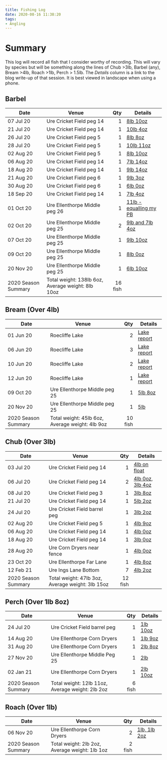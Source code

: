 ```yaml
---
title: Fishing Log
date: 2020-08-16 11:38:20
tags:
- Angling
---
```

# Summary
This log will record all fish that I consider worthy of recording. This will vary by species but will be something along the lines of Chub >3lb, Barbel (any), Bream >4lb, Roach >1lb, Perch > 1.5lb. The *Details* column is a link to the blog write-up of that session. It is best viewed in landscape when using a phone.

## Barbel

|Date|Venue|Qty|Details|
|---------|------| ---: |----------|
|07 Jul 20|Ure Cricket Field peg 14|1|<a href="/2020/07/20200702-Ure-Cricket-Field-first-Chub/">8lb 10oz</a>|
|21 Jul 20|Ure Cricket Field peg 14|1|<a href="/2020/07/20200721-Ure-Cricket-Field-Big-Barbel-And-Chub/">10lb 4oz</a>|
|26 Jul 20|Ure Cricket Field peg 5|1|<a href="/2020/07/20200726-Ure-Cricket-Field-Sole-Barbel/">8lb 8oz</a>|
|28 Jul 20|Ure Cricket Field peg 5|1|<a href="/2020/07/20200728-Ure-Cricket-Field-Sole-Barbel/">10lb 11oz</a>|
|02 Aug 20|Ure Cricket Field peg 5|1|<a href="/2020/08/20200802-CricketField-BarbelChubRoachPike/">8lb 10oz</a>|
|06 Aug 20|Ure Cricket Field peg 14|1|<a href="/2020/08/20200806-CricketField/">7lb 14oz</a>|
|18 Aug 20|Ure Cricket Field peg 14|1|<a href="/2020/08/20200818-CricketField/">9lb 14oz</a>|
|21 Aug 20|Ure Cricket Field peg 6|1|<a href="/2020/08/20200821-CricketField/">9lb 3oz</a>|
|30 Aug 20|Ure Cricket Field peg 6|1|<a href="/2020/08/20200830-CricketField/">6lb 0oz</a>|
|18 Sep 20|Ure Cricket Field peg 14|1|<a href="/2020/09/20200918-MultiTripSummary/">7lb 4oz</a>|
|01 Oct 20|Ure Ellenthorpe Middle peg 26|1|<a href="/2020/10/20201001-Ellenthorpe/">11lb - equalling my PB</a>|
|02 Oct 20|Ure Ellenthorpe Middle peg 25|2|<a href="/2020/10/20201002-Ellenthorpe/">9lb and 7lb 4oz</a>|
|07 Oct 20|Ure Ellenthorpe Middle peg 25|1|<a href="/2020/10/20201007-Ellenthorpe/">9lb 10oz</a>|
|09 Oct 20|Ure Ellenthorpe Middle peg 25|1|<a href="/2020/10/20201009-Ellenthorpe/">8lb 0oz</a>|
|20 Nov 20|Ure Ellenthorpe Middle peg 25|1|<a href="/2020/11/20201120-Ellenthorpe-Middle/">6lb 10oz</a>|
|2020 Season Summary|Total weight: 138lb 6oz, Average weight: 8lb 10oz|16 fish||

## Bream (Over 4lb)

|Date|Venue|Qty|Details|
|---------|------| ---: |----------|
|01 Jun 20|Roecliffe Lake|2|<a href="/2020/06/20200601-Welcome-relief-from-Covid-19/">Lake report</a>|
|06 Jun 20|Roecliffe Lake|3|<a href="/2020/06/20200601-Welcome-relief-from-Covid-19/">Lake report</a>|
|10 Jun 20|Roecliffe Lake|2|<a href="/2020/06/20200601-Welcome-relief-from-Covid-19/">Lake report</a>|
|12 Jun 20|Roecliffe Lake|1|<a href="/2020/06/20200601-Welcome-relief-from-Covid-19/">Lake report</a>|
|09 Oct 20|Ure Ellenthorpe Middle peg 25|1|<a href="/2020/10/20201009-Ellenthorpe/">5lb 8oz</a>|
|20 Nov 20|Ure Ellenthorpe Middle peg 25|1|<a href="/2020/11/20201120-Ellenthorpe-Middle/">5lb</a>|
|2020 Season Summary|Total weight: 45lb 6oz, Average weight: 4lb 9oz|10 fish||

## Chub (Over 3lb)

|Date|Venue|Qty|Details|
|---------|------| ---: |----------|
|03 Jul 20|Ure Cricket Field peg 14|1|<a href="/2020/07/20200703-Ure-Cricket-Field-bigger-Chub/">4lb on float</a>|
|06 Jul 20|Ure Cricket Field peg 14|2|<a href="/2020/07/20200706-Ure-Cricket-Field-evening-session/">4lb 0oz, 3lb 4oz</a>|
|08 Jul 20|Ure Cricket Field peg 3|1|<a href="/2020/07/20200708-Ure-Cricket-Field-wet-evening-session/">3lb 8oz</a>|
|21 Jul 20|Ure Cricket Field peg 14|1|<a href="/2020/07/20200721-Ure-Cricket-Field-Big-Barbel-And-Chub/">5lb 2oz</a>|
|24 Jul 20|Ure Cricket Field barrel peg|1|<a href="/2020/07/20200724-Ure-Cricket-Field-Daytime-Pike-Perch-And-Chub/">3lb 2oz</a>|
|02 Aug 20|Ure Cricket Field peg 5|1|<a href="/2020/08/20200802-CricketField-BarbelChubRoachPike/">4lb 9oz</a>|
|06 Aug 20|Ure Cricket Field peg 14|1|<a href="/2020/08/20200806-CricketField/">4lb 0oz</a>|
|18 Aug 20|Ure Cricket Field peg 14|1|<a href="/2020/08/20200818-CricketField/">3lb 0oz</a>|
|28 Aug 20|Ure Corn Dryers near fence|1|<a href="/2020/08/20200824-28-RoundUp/">4lb 0oz</a>|
|23 Oct 20|Ure Ellenthorpe Far Lane|1|<a href="/2020/10/20201023-Ellenthorpe-FarLane/">4lb 8oz</a>|
|12 Feb 21|Ure Ings Lane Bottom|7|<a href="/2021/02/20200212-IngsLaneBottom/">4lb 2oz</a>|
|2020 Season Summary|Total weight: 47lb 3oz, Average weight: 3lb 15oz|12 fish||

## Perch (Over 1lb 8oz)

|Date|Venue|Qty|Details|
|---------|------| ---: |----------|
|24 Jul 20|Ure Cricket Field barrel peg|1|<a href="/2020/07/20200724-Ure-Cricket-Field-Daytime-Pike-Perch-And-Chub/">1lb 10oz</a>|
|14 Aug 20|Ure Ellenthorpe Corn Dryers|1|<a href="/2020/08/20200814-Ure-CornDryers/">1lb 9oz</a>|
|31 Aug 20|Ure Ellenthorpe Corn Dryers|1|<a href="/2020/08/20200831-CornDryers/">2lb 8oz</a>|
|27 Nov 20|Ure Ellenthorpe Middle Peg 25|1|<a href="/2020/11/20201127-Ellenthorpe-Middle/">2lb</a>|
|02 Jan 21|Ure Ellenthorpe Corn Dryers|1|<a href="/2021/01/20210102-Ellenthorpe-CornDryers/">2lb 10oz</a>|
|2020 Season Summary|Total weight: 12lb 11oz, Average weight: 2lb 2oz|6 fish||

## Roach (Over 1lb)

|Date|Venue|Qty|Details|
|---------|------| ---: |----------|
|06 Nov 20|Ure Ellenthorpe Corn Dryers|2|<a href="/2020/11/20201106-Ellenthorpe-CornDryers/">1lb, 1lb 2oz</a>|
|2020 Season Summary|Total weight: 2lb 2oz, Average weight: 1lb 1oz|2 fish||

